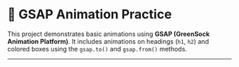 # 🌟 GSAP Animation Practice

This project demonstrates basic animations using **GSAP (GreenSock Animation Platform)**. It includes animations on headings (`h1`, `h2`) and colored boxes using the `gsap.to()` and `gsap.from()` methods.

---
